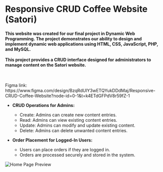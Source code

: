 # Responsive CRUD Coffee Website (Satori)

<h4>This website was created for our final project in Dynamic Web Programming. The project demonstrates our ability to design and implement dynamic web applications using HTML, CSS, JavaScript, PHP, and MySQL. <br><br>This project provides a CRUD interface designed for administrators to manage content on the Satori website.</h4><br>

<p>Figma link: https://www.figma.com/design/BzqRdUlY3wETQYukDDdMaj/Responsive-CRUD-Coffee-Website?node-id=0-1&t=k4ETdGFPdV8r59fZ-1</p>

- **CRUD Operations for Admins:**
  - Create: Admins can create new content entries.
  - Read: Admins can view existing content entries.
  - Update: Admins can modify and update existing content.
  - Delete: Admins can delete unwanted content entries.
 
- **Order Placement for Logged-In Users:**
  - Users can place orders if they are logged in.
  - Orders are processed securely and stored in the system.

![Home Page Preview](Home_preview.png)

